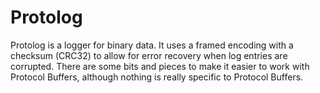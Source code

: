 Protolog
========

Protolog is a logger for binary data. It uses a framed encoding with a checksum
(CRC32) to allow for error recovery when log entries are corrupted. There are
some bits and pieces to make it easier to work with Protocol Buffers, although
nothing is really specific to Protocol Buffers.
